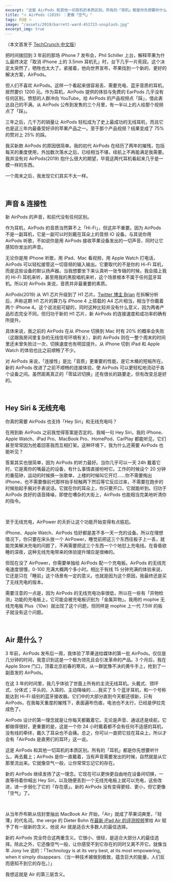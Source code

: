 ```yaml
---
excerpt: "这是 AirPods 和其他一切耳机的本质区别。所有的「耳机」都是你先想要听什么，再去戴上；AirPods 是你一直戴着，当有声音需要发出的时候，自然就是从它那里流出来。它就像空气一般，让你常常忘记它的存在。"
title: "🔥 AirPods (2019) ：更像「空气」"
tags: 科技 🔥
image: "/assets/2019/barrett-ward-451723-unsplash.jpg"
excerpt_img: true
---
```


（本文首发于 [TechCrunch 中文版](https://techcrunch.cn/2019/04/10/airpods-2019-review/)）

把时间拨回到 3 年前的那场 iPhone 7 发布会，Phil Schiller 上台，解释苹果为什么最终决定「取消 iPhone 上的 3.5mm 耳机孔」时，台下几乎一片死寂。这个决定太突然了，牺牲也太大了。紧接着，他向世界宣布，苹果找到一个新的、更好的解决方案，AirPods。

但人们不喜欢 AirPods。这样一个看起来很容易丢、需要充电、蓝牙音质的耳机，居然要价 1200 元。作为耳机，AirPods 提供的体验与免费的 EarPods 几乎没有任何区别。愤怒的人群冲向 YouTube，给 AirPods 的产品视频点「踩」，借此表达自己的不满。从 AirPods 公布到发售的三个月里，有一半以上的人给那个视频点了「踩」。

三年之后，几千万的销量让 AirPods 轻松成为了史上最成功的无线耳机，而且它也是这三年内最备受好评的苹果产品之一。至于那个产品视频？结果变成了 75% 的赞对上 25% 的踩。

我买新款 AirPods 的原因很简单。我的初代 AirPods 在经历了两年的摧残，包括每天的重度使用，外加数次落水之后，已经相当不堪，续航上不再能满足我需要。我并没有对 AirPods(2019) 抱什么很大的期望，毕竟这两代耳机看起来几乎是一模一样的东西。

一个周末之后，我发现它们其实不太一样。

<br>

## 声音 & 连接性
新 AirPods 的声音，和前代没有任何区别。

作为耳机，AirPods 的音质当然算不上「Hi-Fi」，但这并不重要。因为 AirPods 不是一副耳机，它是一副可以时刻戴在耳朵上的音频 IO 设备。与其说你用 AirPods 听歌，不如说你是用 AirPods 接收苹果设备发出的一切声音，同时让它感知你发出的声音。

无论你是用 iPhone 听歌，用 iPad、Mac 看视频，用 Apple Watch 打电话，AirPods 可以轻松接管这一切音频的输入输出。它要取代的不是你的 Hi-Fi 耳机，而是这些设备的默认扬声器。当我想要坐下来认真听一张专辑的时候，我会插上我的 Hi-Fi 耳机来听，甚至用我的黑胶唱机来听，这个场景根本不属于任何蓝牙耳机。所以对 AirPods 来说，音质并非最重要的素质。

AirPods(2019) 从 W1 芯片升级到了 H1 芯片。[Twitter 博主 Brian](https://twitter.com/brianroemmele/status/1108450783865913344) 在拆解分析后，声称这颗 H1 芯片的算力与 iPhone 4 上搭载的 A4 芯片相当，相当于你戴着两个 iPhone 4。这个说法挺可疑的，同时这种比较并没有什么意义，因为两者产品形态完全不同。但归功于新的 H1 芯片，新 AirPods 的连接速度和成功率的确有所提升。

具体来说，我之前的 AirPods 在从 iPhone 切换到 Mac 时有 20% 的概率会失败（这跟我房间里复杂的无线信号环境有关），新的 AirPods 则在一整个周末的时间里还未曾失败过一次，切换速度也有明显提升。从 iPhone 切到 iPad 和 Apple Watch 的体验也比之前顺畅了不少。

对 AirPods 来说，「连接性」是比「音质」更重要的性能，是它木桶的短板所在。新的 AirPods 改进了之前不顺畅的连接体验，使 AirPods 可以更轻松地流动于各个设备之间。虽然距离真正的「零延迟切换」还有很长的路要走，但有改变总是好的。

<br>

## Hey Siri & 无线充电
你真的需要 AirPods 也支持「Hey Siri」和无线充电吗？

在用到新 AirPods 之前我觉得答案是否定的。我喊一句 Hey Siri，我的 iPhone、Apple Watch、iPad Pro、MacBook Pro、HomePod、CarPlay 都能听见，它们甚至常常因为抢着回答我而互相打架。这种环境下，我为什么还需要 AirPods 也能听见？

答案其实也很简单，因为 AirPods 的听力最好。当你几乎可以一天 24h 戴着它时，它是离你的嘴最近的设备，有什么事情直接吩咐它。工作的时候设个 20 分钟的番茄钟，运动的时候换一张歌单，上楼的时候叫它开灯……你不需要掏出 iPhone，也不需要像前代那样抬手轻触两下然后等它反应过来，不需要在跑步的时候抬起手腕对手表说话。它就在你的耳朵上，你只要开口，它就能听到。归功于 AirPods 良好的语音降噪，即使在嘈杂的大街上，AirPods 也能相当完美地听清你的指令。

<br>

至于无线充电，AirPower 的夭折让这个功能开始变得有点尴尬。

iPhone、Apple Watch、AirPods 恰好都是差不多一天一充的设备。所以在理想情况下，你只要在床头放一个 AirPower，睡觉前把这三个东西往板子上一丢，就能完美解决充电的问题了，不再需要把这三个东西一个个地怼上充电线。在昏昏欲睡的深夜，这种无线充电带来的体验提升理应是很棒的。

但现在没了 AirPower，你需要单独给 AirPods 配一个充电板。AirPods 的无线充电速度很慢，0-100 充满大概两个多小时。相比于有线 15 分钟充满的体验来说，它还是只在「睡前」这个场景有一定的意义。也就是因为这个原因，我最终还是买了无线充电的版本。

需要注意的一点是，因为 AirPods 的无线充电功率很低，所以在一些有「异物检测」功能的充电板上，它可能会被充电板识别为「金属异物」。我用的 mophie 无线充电板 Plus（10w）就出现了这个问题，但同样是 mophie 上一代 7.5W 的板子就没有这个问题。

<br>

## Air 是什么？
3 年前，AirPods 发布后一周，我体验了苹果送给媒体的第一批 AirPods。仅仅是几分钟的时间，我意识到这是一个极为领先且会引发革命的产品。3 个月后，我在 Apple Store 门口，顶着北京初春的寒风，从一群犹豫不决的黄牛手上，抢到了一副首发的 AirPods。

在这 3 年的时间里，我几乎体验了世面上所有的主流无线耳机。头戴式、颈环式、分体式；平头的、入耳的、主动降噪的……我买了 5 个蓝牙耳机，和一个号称能达到 Hi-Fi 级别的蓝牙接收器。它们中的大部分直到今天都还很新，只有 AirPods，在我每天重度的摧残下，表面遍布伤痕，电池也不太行，已经是伊拉克成色了。

AirPods 设计的第一理念就是让你每天都戴着它。无论是声音、通话还是续航，它都做得很好。更重要的是，这是一个你 24 小时戴着都不会有任何不适感的耳机，没有线的牵绊，戴久了耳朵也不会痛。总之，你可以一直把它挂在耳朵上，所以才会有「AirPods 是直男们的耳环」这一说。

这是 AirPods 和其他一切耳机的本质区别。所有的「耳机」都是你先想要听什么，再去戴上；AirPods 是你一直戴着，当有声音需要发出的时候，自然就是从它那里流出来。它就像空气一般，让你常常忘记它的存在。

新的 AirPods 继续发扬了这一理念。它现在可以更快更自由地在设备间切换，一直等待着你喊出 Hey Siri，以及随便丢到一个无线充电板上就可以充电，这些改进，进一步弱化了它的「存在感」。新的 AirPods 没有变得更轻、更小，但它更像「空气」了。

<br>

从当年乔布斯从信封里抽出 MacBook Air 开始，「Air」就成了苹果词典里，「轻薄」的代名词。the verge 的 Dieter Bohn 在[最新 iPad Air 的评测视频](https://www.youtube.com/watch?v=fD-SWaIT8uk)里给 Air 赋予了有一层新的含义，他说 Air 就是适合大多数人的最佳选择。

新的 AirPods 完全符合这两重含义。它很小、很轻，是适合大部分人的最佳选择。除此之外，它还像空气一般，让你感受不到它存在的同时又离不开它。就像当年 Jony Ive 说的：「Technology is at its very best, at its most empowering, when it simply disappears.（当一种技术被做到极致，蕴含巨大的能量，人们反而感知不到它的存在。）」

我想这就是 Air 的第三层含义。